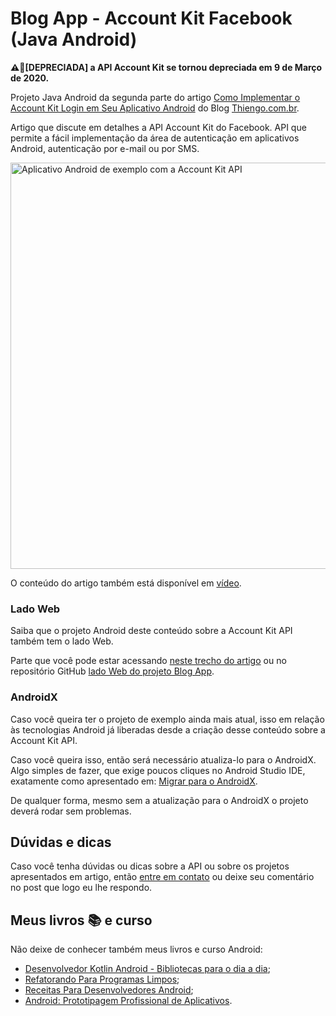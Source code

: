 # Blog App - Account Kit Facebook (Java Android)

**⚠🚫[DEPRECIADA] a API Account Kit se tornou depreciada em 9 de Março de 2020.**

Projeto Java Android da segunda parte do artigo [Como Implementar o Account Kit Login em Seu Aplicativo Android](https://www.thiengo.com.br/como-implementar-o-account-kit-login-em-seu-aplicativo-android#title-09) do Blog [Thiengo.com.br](https://www.thiengo.com.br).

Artigo que discute em detalhes a API Account Kit do Facebook. API que permite a fácil implementação da área de autenticação em aplicativos Android, autenticação por e-mail ou por SMS.

<img src="https://www.thiengo.com.br/img/post/normal/vhip6sv6faonqi3pnumdioi4562983fc9390ea9694d6fc2fe7e070be1e.jpg" width="650" alt="Aplicativo Android de exemplo com a Account Kit API">

O conteúdo do artigo também está disponível em [vídeo](https://www.thiengo.com.br/como-implementar-o-account-kit-login-em-seu-aplicativo-android#title-26).

### Lado Web

Saiba que o projeto Android deste conteúdo sobre a Account Kit API também tem o lado Web.

Parte que você pode estar acessando [neste trecho do artigo](https://www.thiengo.com.br/como-implementar-o-account-kit-login-em-seu-aplicativo-android#title-05) ou no repositório GitHub [lado Web do projeto Blog App](https://github.com/viniciusthiengo/blog-app-article-project-web).

### AndroidX

Caso você queira ter o projeto de exemplo ainda mais atual, isso em relação às tecnologias Android já liberadas desde a criação desse conteúdo sobre a Account Kit API.

Caso você queira isso, então será necessário atualiza-lo para o AndroidX. Algo simples de fazer, que exige poucos cliques no Android Studio IDE, exatamente como apresentado em: [Migrar para o AndroidX](https://developer.android.com/jetpack/androidx/migrate?hl=pt-br).

De qualquer forma, mesmo sem a atualização para o AndroidX o projeto deverá rodar sem problemas.

## Dúvidas e dicas

Caso você tenha dúvidas ou dicas sobre a API ou sobre os projetos apresentados em artigo, então [entre em contato](https://www.thiengo.com.br/contato) ou deixe seu comentário no post que logo eu lhe respondo.

## Meus livros 📚 e curso

Não deixe de conhecer também meus livros e curso Android:

- [Desenvolvedor Kotlin Android - Bibliotecas para o dia a dia](https://www.thiengo.com.br/livro-desenvolvedor-kotlin-android);
- [Refatorando Para Programas Limpos](https://www.thiengo.com.br/livro-refatorando-para-programas-limpos);
- [Receitas Para Desenvolvedores Android](https://www.thiengo.com.br/livro-receitas-para-desenvolvedores-android);
- [Android: Prototipagem Profissional de Aplicativos](https://www.udemy.com/course/android-prototipagem-profissional-de-aplicativos/?locale=pt_BR&persist_locale=).
